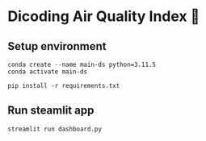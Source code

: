 # Dicoding Air Quality Index 💨

## Setup environment
```
conda create --name main-ds python=3.11.5
conda activate main-ds

pip install -r requirements.txt
```

## Run steamlit app
```
streamlit run dashboard.py
```
